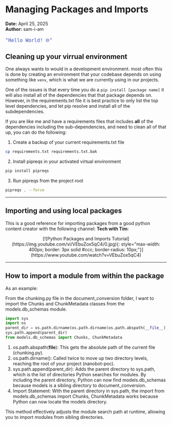 # Managing Packages and Imports

**Date:** April 25, 2025  
**Author:** sam-i-am

<pre style="color: #3f51b5; font-size: 1.1rem;"><code>"Hello World! 🌐"</code></pre>

## Cleaning up your virrual environment

One always wants to would in a development environment.  most often this is done by creating an environment that your codebase depends on using something like `venv`, which is what we are currently using in our projects.  

One of the issues is that every time you do a `pip install [package name]` it will also install all of the dependencies that that package depends on.  However, in the requirements.txt file it is best practice to only list the top level dependencies, and let pip resolve and install all of the subdependencies.  

If you are like me and have a requirements files that includes **all** of the dependencies including the sub-dependencies, and need to clean all of that up, you can do the following:

1. Create a backup of your current requirements.txt file
```bash
cp requirements.txt requirements.txt.bak
```
2. Install pipreqs in your activated virtual environment
```bash
pip install pipreqs
```
3. Run pipreqs from the project root
```bash
pipreqs . --force
```

---

## Importing and using local packages

This is a good reference for importing packages from a good python content creator with the following channel: **Tech with Tim**:

<div align="center" markdown="1">
  [![Python Packages and Imports Tutorial](https://img.youtube.com/vi/VEbuZox5qC4/0.jpg){: style="max-width: 400px; border: 3px solid #ccc; border-radius: 10px;"}](https://www.youtube.com/watch?v=VEbuZox5qC4)
</div>

---

## How to import a module from within the package

As an example:  

From the chunking.py file in the document_conversion folder, I want to import the Chunks and ChunkMetadata classes from the models.db_schemas module.

```python
import sys
import os
parent_dir = os.path.dirname(os.path.dirname(os.path.abspath(__file__)))
sys.path.append(parent_dir)
from models.db_schemas import Chunks, ChunkMetadata
```


1. os.path.abspath(__file__):
This gets the absolute path of the current file (chunking.py).
2. os.path.dirname():
Called twice to move up two directory levels, reaching the root of your project (nanobot-poc).
3. sys.path.append(parent_dir):
Adds the parent directory to sys.path, which is the list of directories Python searches for modules.
By including the parent directory, Python can now find models.db_schemas because models is a sibling directory to document_conversion.
4. Import Statement:
With the parent directory in sys.path, the import from models.db_schemas import Chunks, ChunkMetadata works because Python can now locate the models directory.


This method effectively adjusts the module search path at runtime, allowing you to import modules from sibling directories.


